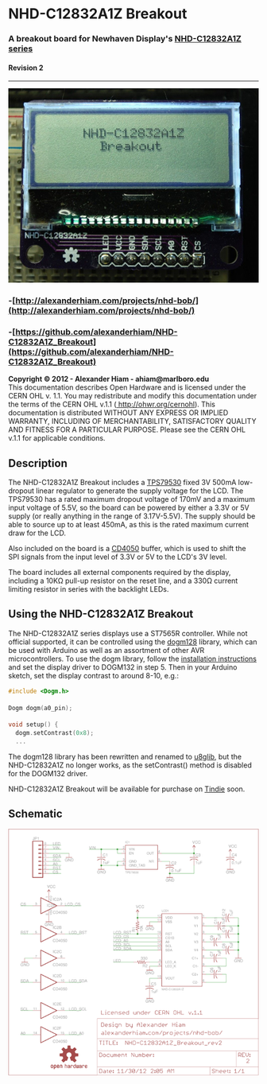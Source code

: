 <!--
 This is the source for the documentation PDF.
 PDF is generated using Gimli (https://github.com/walle/gimli).

 To generate PDF:
  $ cd NHD-C12832A1Z_Breakout/src
  $ gimli -s NHD-C12832A1Z_Breakout.css -o ../
-->

# NHD-C12832A1Z Breakout
### A breakout board for  Newhaven Display's [NHD-C12832A1Z series](http://www.digikey.com/scripts/DkSearch/dksus.dll?vendor=0&keywords=NHD-C12832A1Z)
#### Revision 2
---

<div class="br1"></div>
<div class="center">
<img class="large" src="NHD-C12832A1Z_breakout.jpg" />
</div>

<div class="br1"></div>
<div class="br1"></div>

### -[http://alexanderhiam.com/projects/nhd-bob/](http://alexanderhiam.com/projects/nhd-bob/)
### -[https://github.com/alexanderhiam/NHD-C12832A1Z_Breakout](https://github.com/alexanderhiam/NHD-C12832A1Z_Breakout)

<div class="br1"></div>
<div class="center">
<div class="license">
<b>Copyright © 2012 - Alexander Hiam - ahiam@marlboro.edu</b> <br />
This documentation describes Open Hardware and is licensed
under the CERN OHL v. 1.1.
You may redistribute and modify this documentation under the
terms of the CERN OHL v.1.1 (<a href="http://ohwr.org/cernohl">
http://ohwr.org/cernohl</a>). This documentation is distributed 
WITHOUT ANY EXPRESS OR IMPLIED WARRANTY, INCLUDING OF MERCHANTABILITY, 
SATISFACTORY QUALITY AND FITNESS FOR A PARTICULAR PURPOSE. Please see
the CERN OHL v.1.1 for applicable conditions.
</div>
</div>

<div class="page-break"></div>

<div class="br2"></div>

## Description 

The NHD-C12832A1Z Breakout includes a [TPS79530](http://www.ti.com/product/tps79530) fixed 3V 500mA low-dropout linear regulator to generate the supply voltage for the LCD. The TPS79530 has a rated maximum dropout voltage of 170mV and a maximum input voltage of 5.5V, so the board can be powered by either a 3.3V or 5V supply (or really anything in the range of 3.17V-5.5V). The supply should be able to source up to at least 450mA, as this is the rated maximum current draw for the LCD. 

Also included on the board is a [CD4050](http://www.digikey.com/product-detail/en/CD4050BDR/296-31503-1-ND/3505786) buffer, which is used to shift the SPI signals from the input level of 3.3V or 5V to the LCD's 3V level. 

The board includes all external components required by the display, including a 10KΩ pull-up resistor on the reset line, and a 330Ω current limiting resistor in series with the backlight LEDs.

<div class="br2"></div>

## Using the NHD-C12832A1Z Breakout

The NHD-C12832A1Z series displays use a ST7565R controller. While not official supported, it can be controlled using the [dogm128](http://code.google.com/p/dogm128/) library, which can be used with Arduino as well as an assortment of other AVR microcontrollers. To use the dogm library, follow the [installation instructions](http://code.google.com/p/dogm128/wiki/install) and set the display driver to DOGM132 in step 5. Then in your Arduino sketch, set the display contrast to around 8-10, e.g.:

```cpp
#include <Dogm.h>

Dogm dogm(a0_pin);

void setup() {
  dogm.setContrast(0x8);
  ...
```

The dogm128 library has been rewritten and renamed to [u8glib](http://code.google.com/p/u8glib/), but the NHD-C12832A1Z no longer works, as the setContrast() method is disabled for the DOGM132 driver. 

<div class="br2"></div>

NHD-C12832A1Z Breakout will be available for purchase on [Tindie](https://tindie.com/) soon.

<div class="page-break"></div>

<div class="br2"></div>

## Schematic

<div class="br2"></div>

<img width="700" src="NHD-C12832A1Z_Breakout_rev2.png" />


